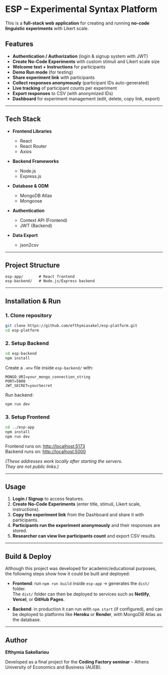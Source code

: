 # ESP – Experimental Syntax Platform

This is a **full-stack web application** for creating and running **no-code linguistic experiments** with Likert scale.

## Features
- **Authentication / Authorization** (login & signup system with JWT)  
- **Create No-Code Experiments** with custom stimuli and Likert scale size  
- **Welcome text + Instructions** for participants  
- **Demo Run mode** (for testing)  
- **Share experiment link** with participants  
- **Collect responses anonymously** (participant IDs auto-generated)  
- **Live tracking** of participant counts per experiment  
- **Export responses** to CSV (with anonymized IDs)  
- **Dashboard** for experiment management (edit, delete, copy link, export)  

---

## Tech Stack
- **Frontend Libraries**  
  - React  
  - React Router  
  - Axios  

- **Backend Frameworks**  
  - Node.js  
  - Express.js  

- **Database & ODM**  
  - MongoDB Atlas  
  - Mongoose  

- **Authentication**  
  - Context API (Frontend)  
  - JWT (Backend)  

- **Data Export**  
  - json2csv  

---

## Project Structure
```
esp-app/       # React frontend
esp-backend/   # Node.js/Express backend
```

---

## Installation & Run

### 1. Clone repository
```bash
git clone https://github.com/efthymiasakel/esp-platform.git
cd esp-platform
```

### 2. Setup Backend
```bash
cd esp-backend
npm install
```

Create a `.env` file inside `esp-backend/` with:
```env
MONGO_URI=your_mongo_connection_string
PORT=5000
JWT_SECRET=yourSecret
```

Run backend:
```bash
npm run dev
```

### 3. Setup Frontend
```bash
cd ../esp-app
npm install
npm run dev
```

 Frontend runs on: [http://localhost:5173](http://localhost:5173)  
 Backend runs on: [http://localhost:5000](http://localhost:5000)  

*(These addresses work locally after starting the servers.  
They are not public links.)*

---

## Usage
1. **Login / Signup** to access features.  
2. **Create No-Code Experiments** (enter title, stimuli, Likert scale, instructions).  
3. **Copy the experiment link** from the Dashboard and share it with participants.  
4. **Participants run the experiment anonymously** and their responses are stored.  
5. **Researcher can view live participants count** and export CSV results.  

---

## Build & Deploy 

Although this project was developed for academic/educational purposes, the following steps show how it could be built and deployed:

- **Frontend**: run `npm run build` inside `esp-app` → generates the `dist/` folder.  
  The `dist/` folder can then be deployed to services such as **Netlify**, **Vercel**, or **GitHub Pages**.

- **Backend**: in production it can run with `npm start` (if configured), and can be deployed to platforms like **Heroku** or **Render**, with MongoDB Atlas as the database.


---

## Author
**Efthymia Sakellariou**  

Developed as a final project for the **Coding Factory seminar** – Athens University of Economics and Business (AUEB).  
